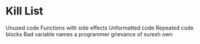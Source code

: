 Kill List
=========
Unused code
Functions with side effects
Unformatted code
Repeated code blocks
Bad variable names
a programmer grievance of suresh own